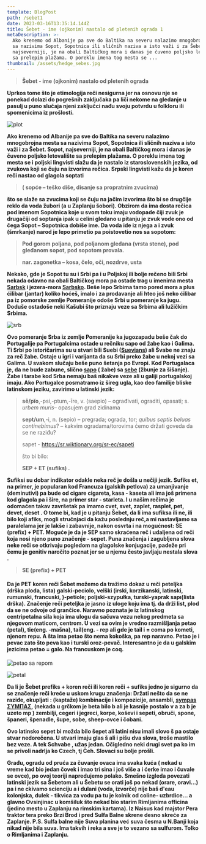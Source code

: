 ```yaml
---
template: BlogPost
path: /sebet1
date: 2023-03-16T13:35:14.144Z
title: Šebet - ime (ojkonim) nastalo od pletenih ograda 1
metaDescription: >-
  Ako krenemo od Albanije pa sve do Baltika na severu nalazimo mnogobrojna mesta
  sa nazivima Sopot, Sopotnica ili sličnih naziva a isto važi i za Šebet. Sopot,
  najseverniji, je na obali Baltičkog mora i danas je čuveno poljsko letovalište
  sa prelepim plažama. O poreklu imena tog mesta se ...
thumbnail: /assets/hedge_sebes.jpg
---
```

> **Šebet - ime (ojkonim) nastalo od pletenih ograda**

**Uprkos tome što je etimologija reči nesigurna jer na osnovu nje se ponekad dolazi do pogrešnih zaključaka pa liči nekome na gledanje u pasulj u puno slučaja njeni zaključci nađu svoju potvrdu u folkloru ili spomenicima iz prošlosti.**

![plot](/assets/laid_hedge.png "ograde - plot...")

**Ako krenemo od Albanije pa sve do Baltika na severu nalazimo mnogobrojna mesta sa nazivima Sopot, Sopotnica ili sličnih naziva a isto važi i za Šebet. Sopot, najseverniji, je na obali Baltičkog mora i danas je čuveno poljsko letovalište sa prelepim plažama. O poreklu imena tog mesta se i poljski lingvisti slažu da je nastalo iz staroslovenskih jezika, od zvukova koji se čuju na izvorima rečica. Srpski lingvisti kažu da je koren reči nastao od glagola soptati** 

> **( sopće – teško diše, disanje sa propratnim zvucima)**

 **što se slaže sa zvucima koji se čuju na jačim izvorima što bi se drugčije reklo da voda žubori (a u Zaplanju šobori). Obzirom da ima dosta rečica pod imenom Sopotnica koje u svom toku imaju vodopade čiji zvuk je drugačiji od soptanja ipak u celini gledano u pitanju je zvuk vode ono od čega Sopot – Sopotnica dobiše ime. Da voda ide iz njega a i zvuk (šmrkanje) narod je lepo primetio pa poistovetio nos sa sopotom:**

> **Pod gorom poljana, pod poljanom gleđana (vrsta stene), pod gleđanom sopot, pod sopotom provala.**
>
> **nar. zagonetka – kosa, čelo, oči, nozdrve, usta**

**Nekako, gde je Sopot tu su i Srbi pa i u Poljskoj ili bolje rečeno bili Srbi nekada odavno na obali Baltičkog mora pa ostade trag u imenima mesta[ Sarbsk](https://en.wikipedia.org/wiki/Sarbsk) i jezera-mora [Sarbsko](https://goo.gl/maps/4VxDAyAsrY9wh5QS9). Beše lepo Srbima tamo pored mora a plus ćilibar (jantar) koliko hoćeš, imalo i za prodavanje ali hteo još neko ćilibar pa iz pomorske zemlje Pomeranije odoše Srbi u pomeranje ka jugu. Doduše ostadoše neki Kašubi što priznaju veze sa Srbima ali lužičkim Srbima.**

![srb](/assets/srb.png "srbi u poljskoj")

 **Ovo pomeranje Srba iz zemlje Pomeranije ka jugozapadu beše čak do Portugalije pa Portugalcima ostade u rečniku sapo od žabe kao i Galima. Ti Srbi po istoričarima su u stvari bili Suebi ([Suevians](https://sr.wikipedia.org/sr-ec/%D0%A1%D0%B2%D0%B5%D0%B2%D0%B8)) ali Švabe ne znaju za reč žabe. Ostaje u igri i varijanta da su Srbi preko žabe u nekoj vezi sa Galima. U svakom slučaju beše puno šetanja po Evropi.  Kod Portugalaca je, da ne bude zabune, slično [sapo](https://pt.wikipedia.org/wiki/Sapo) ( žabe) sa [sebe](https://pt.wikipedia.org/wiki/Sebe) (žbunje za šišanje). Žabe i tarabe kod Srba nemaju baš nikakve veze ali u galiji portugalskoj imaju. Ako Portugalce posmatramo  iz šireg ugla, kao deo familije bliske latinskom jeziku, zavirimo u latinski jezik:**

> **sē/pĭo**,-psi,-ptum,-īre, v. (saepio) –  ograđivati, ograditi, opasati;  s. *urbem muris*– opasujem grad zidinama
>
> **sept/um**,-i, n. (sepio) – pregrada; ograda, tor; *quibus septis beluas continebimus*? – kakvim ogradama/torovima ćemo držati goveda da se ne raziđu?
>
> sapet - https://sr.wiktionary.org/sr-ec/sapeti 
>
> što bi bilo:
>
> **SEP + ET (sufiks) .**

 **Sufiksi su dobar indikator odakle neka reč je došla u nečiji jezik. Sufiks et, na primer, je popularan kod Francuza (galskih petlova) za umanjivanje (deminutivi) pa bude od cigare cigareta, kasa - kaseta ali ima još primena kod glagola pa i šire, na primer  star - starleta. I u našim rečima je odomaćen takav završetak pa imamo cvet, svet, zaplet, rasplet, pet, devet, deset . O tome bi, kad je u pitanju Šebet, da li ima sufiksa ili ne, ili bilo koji afiks, mogli stručnjaci da kažu poslednju reč,a mi nastavljamo sa paralelama jer je lakše i zabavnije, nakon osvrta i na mogućnost: SE (prefix) + PET. Moguće je da je SEP samo skraćena reč i udaljena od reči koja nosi njeno puno značenje - sepet. Puna značenja i zagubljena slova neke reči se otkrivaju pogledom na glagolske konjugacije, padeže pri čemu je genitiv naročito poznat jer se u njemu često javljaju nestala slova .**

> **SE (prefix) + PET**

#### **Da je PET koren reči Šebet možemo da tražimo dokaz u reči peteljka (drška ploda, lista) galski-peciolo, velški (irski, korzikanski, latinski, rumunski, francuski, )-petiole; poljski-szypułka, turski-yaprak sapı(lista drška). Značenje reči peteljka je jasno iz uloge koju ima tj. da drži list, plod da se ne odvoje od grančice. Naravno poznata je iz latinskog centri**pet**alna sila koja ima ulogu da sačuva vezu nekog predmeta sa njegovom maticom, centrom. U vezi sa ovim je vredno razmišljanja petao (petal), tie(eng. -mašna), tail(eng. - rep ali gde je tail i = coma po kometi, njenom repu. A šta ima petao što nema kokoška, pa rep naravno. Petao je i pevac zato što peva kao i turski oroz-pevač. Interesantno je da u galskim jezicima petao = galo. Na francuskom je coq.**

![petao sa repom](/assets/12.jpg "petal")

![petal](/assets/14.jpg "petle")

**Da li je Šebet prefiks + koren reči ili koren reči + sufiks jedno je sigurno da se značenje reči kreće u uskom krugu značenja: Držati nešto da se ne raziđe, okupljati : (kaptaže) kombinacije i kompozicije, ansambli, [sympas](/home/nenad/Desktop/_blank) [ΣΥΜΠΑΣ](http://www.greek-language.gr/greekLang/modern_greek/tools/lexica/search.html?dq=&sin=all&lq=%CF%83%CF%8D%CE%BC%CF%80%CE%B1%CF%82), (nekada u grčkom je beta bilo b ali je kasnije postalo v a za b je uzeto mp ) zembilji, cegeri i jegreci, korpe, koševi i sepeti, obruči, spone, španeri, špenadle, šupe, sobe, sheep-ovce i čobani.**

**Ovo latinsko sepet bi možda bilo šepet ali latini nisu imali slovo š pa ostaje stvar nedorečena. U stvari imaju glas š ali i pišu dva slova, troše mastilo bez veze. A tek Schvabe , užas jedan. Očigledno neki drugi svet pa ko im se privoli nadrlja ko Czech, tj Čeh. Slovaci su bolje prošli.**

**Građu, ogradu od pruća  za čuvanje ovaca ima svaka kuća ( nekad u vreme kad bio jedan čovek i imao tri sina i još više a i ćerke imao i čuvale se ovce), po ovoj teoriji napredujemo polako. Smešno izgleda povezati latinski jezik sa Šebetom ali u Šebetu se orati još po nekad (orare, oravi...) pa i ne ckivamo scienciju a i dulani (voda, izvorče) nije baš d'eau kolonjska, dulek - tikvica za vodu pa tu je kolnik od coline- uzbrdice... a glavno Ovsinjinac u komšiluk što nekad bio starim Rimljanima officina (jedino mesto u Zaplanju na rimskim kartama). Iz Naisus kad majstor Pera traktor tera preko Brzi Brod i pred Sulfa Balne skrene desno skreće za Zaplanje. P.S. Sulfa balne nije Suva planina već suva česma u N.Banji koja nikad nije bila suva. Ima takvih i reka a sve je to vezano sa sulfurom. Tolko o Rimljanima i Zaplanju.**
